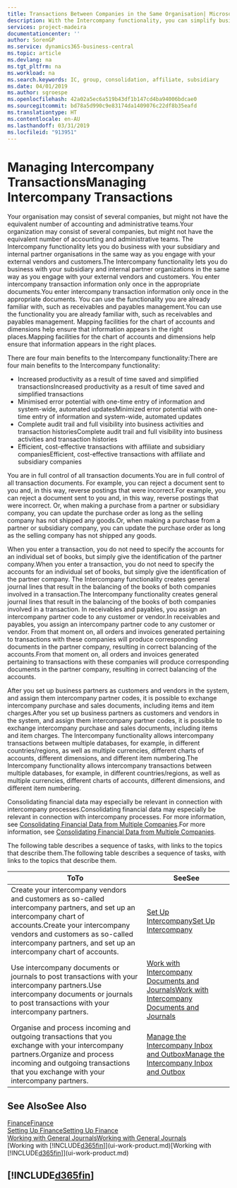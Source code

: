 ```yaml
---
title: Transactions Between Companies in the Same Organisation| Microsoft Docs
description: With the Intercompany functionality, you can simplify business processes and transactions between companies within the same organisation.
services: project-madeira
documentationcenter: ''
author: SorenGP
ms.service: dynamics365-business-central
ms.topic: article
ms.devlang: na
ms.tgt_pltfrm: na
ms.workload: na
ms.search.keywords: IC, group, consolidation, affiliate, subsidiary
ms.date: 04/01/2019
ms.author: sgroespe
ms.openlocfilehash: 42a02a5ec6a519b43df1b147cd4ba94006bdcae0
ms.sourcegitcommit: bd78a5d990c9e83174da1409076c22df8b35eafd
ms.translationtype: HT
ms.contentlocale: en-AU
ms.lasthandoff: 03/31/2019
ms.locfileid: "913951"
---
```

# <a name="managing-intercompany-transactions"></a><span data-ttu-id="9dee3-103">Managing Intercompany Transactions</span><span class="sxs-lookup"><span data-stu-id="9dee3-103">Managing Intercompany Transactions</span></span>
<span data-ttu-id="9dee3-104">Your organisation may consist of several companies, but might not have the equivalent number of accounting and administrative teams.</span><span class="sxs-lookup"><span data-stu-id="9dee3-104">Your organization may consist of several companies, but might not have the equivalent number of accounting and administrative teams.</span></span> <span data-ttu-id="9dee3-105">The Intercompany functionality lets you do business with your subsidiary and internal partner organisations in the same way as you engage with your external vendors and customers.</span><span class="sxs-lookup"><span data-stu-id="9dee3-105">The Intercompany functionality lets you do business with your subsidiary and internal partner organizations in the same way as you engage with your external vendors and customers.</span></span> <span data-ttu-id="9dee3-106">You enter intercompany transaction information only once in the appropriate documents.</span><span class="sxs-lookup"><span data-stu-id="9dee3-106">You enter intercompany transaction information only once in the appropriate documents.</span></span> <span data-ttu-id="9dee3-107">You can use the functionality you are already familiar with, such as receivables and payables management.</span><span class="sxs-lookup"><span data-stu-id="9dee3-107">You can use the functionality you are already familiar with, such as receivables and payables management.</span></span> <span data-ttu-id="9dee3-108">Mapping facilities for the chart of accounts and dimensions help ensure that information appears in the right places.</span><span class="sxs-lookup"><span data-stu-id="9dee3-108">Mapping facilities for the chart of accounts and dimensions help ensure that information appears in the right places.</span></span>  

<span data-ttu-id="9dee3-109">There are four main benefits to the Intercompany functionality:</span><span class="sxs-lookup"><span data-stu-id="9dee3-109">There are four main benefits to the Intercompany functionality:</span></span>  

- <span data-ttu-id="9dee3-110">Increased productivity as a result of time saved and simplified transactions</span><span class="sxs-lookup"><span data-stu-id="9dee3-110">Increased productivity as a result of time saved and simplified transactions</span></span>  
- <span data-ttu-id="9dee3-111">Minimised error potential with one-time entry of information and system-wide, automated updates</span><span class="sxs-lookup"><span data-stu-id="9dee3-111">Minimized error potential with one-time entry of information and system-wide, automated updates</span></span>  
- <span data-ttu-id="9dee3-112">Complete audit trail and full visibility into business activities and transaction histories</span><span class="sxs-lookup"><span data-stu-id="9dee3-112">Complete audit trail and full visibility into business activities and transaction histories</span></span>  
- <span data-ttu-id="9dee3-113">Efficient, cost-effective transactions with affiliate and subsidiary companies</span><span class="sxs-lookup"><span data-stu-id="9dee3-113">Efficient, cost-effective transactions with affiliate and subsidiary companies</span></span>  

<span data-ttu-id="9dee3-114">You are in full control of all transaction documents.</span><span class="sxs-lookup"><span data-stu-id="9dee3-114">You are in full control of all transaction documents.</span></span> <span data-ttu-id="9dee3-115">For example, you can reject a document sent to you and, in this way, reverse postings that were incorrect.</span><span class="sxs-lookup"><span data-stu-id="9dee3-115">For example, you can reject a document sent to you and, in this way, reverse postings that were incorrect.</span></span> <span data-ttu-id="9dee3-116">Or, when making a purchase from a partner or subsidiary company, you can update the purchase order as long as the selling company has not shipped any goods.</span><span class="sxs-lookup"><span data-stu-id="9dee3-116">Or, when making a purchase from a partner or subsidiary company, you can update the purchase order as long as the selling company has not shipped any goods.</span></span>  

<span data-ttu-id="9dee3-117">When you enter a transaction, you do not need to specify the accounts for an individual set of books, but simply give the identification of the partner company.</span><span class="sxs-lookup"><span data-stu-id="9dee3-117">When you enter a transaction, you do not need to specify the accounts for an individual set of books, but simply give the identification of the partner company.</span></span> <span data-ttu-id="9dee3-118">The Intercompany functionality creates general journal lines that result in the balancing of the books of both companies involved in a transaction.</span><span class="sxs-lookup"><span data-stu-id="9dee3-118">The Intercompany functionality creates general journal lines that result in the balancing of the books of both companies involved in a transaction.</span></span> <span data-ttu-id="9dee3-119">In receivables and payables, you assign an intercompany partner code to any customer or vendor.</span><span class="sxs-lookup"><span data-stu-id="9dee3-119">In receivables and payables, you assign an intercompany partner code to any customer or vendor.</span></span> <span data-ttu-id="9dee3-120">From that moment on, all orders and invoices generated pertaining to transactions with these companies will produce corresponding documents in the partner company, resulting in correct balancing of the accounts.</span><span class="sxs-lookup"><span data-stu-id="9dee3-120">From that moment on, all orders and invoices generated pertaining to transactions with these companies will produce corresponding documents in the partner company, resulting in correct balancing of the accounts.</span></span>  

 <span data-ttu-id="9dee3-121">After you set up business partners as customers and vendors in the system, and assign them intercompany partner codes, it is possible to exchange intercompany purchase and sales documents, including items and item charges.</span><span class="sxs-lookup"><span data-stu-id="9dee3-121">After you set up business partners as customers and vendors in the system, and assign them intercompany partner codes, it is possible to exchange intercompany purchase and sales documents, including items and item charges.</span></span> <span data-ttu-id="9dee3-122">The Intercompany functionality allows intercompany transactions between multiple databases, for example, in different countries/regions, as well as multiple currencies, different charts of accounts, different dimensions, and different item numbering.</span><span class="sxs-lookup"><span data-stu-id="9dee3-122">The Intercompany functionality allows intercompany transactions between multiple databases, for example, in different countries/regions, as well as multiple currencies, different charts of accounts, different dimensions, and different item numbering.</span></span>  

<span data-ttu-id="9dee3-123">Consolidating financial data may especially be relevant in connection with intercompany processes.</span><span class="sxs-lookup"><span data-stu-id="9dee3-123">Consolidating financial data may especially be relevant in connection with intercompany processes.</span></span> <span data-ttu-id="9dee3-124">For more information, see [Consolidating Financial Data from Multiple Companies](finance-consolidated-company-reporting.md).</span><span class="sxs-lookup"><span data-stu-id="9dee3-124">For more information, see [Consolidating Financial Data from Multiple Companies](finance-consolidated-company-reporting.md).</span></span>

<span data-ttu-id="9dee3-125">The following table describes a sequence of tasks, with links to the topics that describe them.</span><span class="sxs-lookup"><span data-stu-id="9dee3-125">The following table describes a sequence of tasks, with links to the topics that describe them.</span></span>

 |<span data-ttu-id="9dee3-126">To</span><span class="sxs-lookup"><span data-stu-id="9dee3-126">To</span></span> |<span data-ttu-id="9dee3-127">See</span><span class="sxs-lookup"><span data-stu-id="9dee3-127">See</span></span>|
 |---|---|
 |<span data-ttu-id="9dee3-128">Create your intercompany vendors and customers as so-called intercompany partners, and set up an intercompany chart of accounts.</span><span class="sxs-lookup"><span data-stu-id="9dee3-128">Create your intercompany vendors and customers as so-called intercompany partners, and set up an intercompany chart of accounts.</span></span>|[<span data-ttu-id="9dee3-129">Set Up Intercompany</span><span class="sxs-lookup"><span data-stu-id="9dee3-129">Set Up Intercompany</span></span>](intercompany-how-setup.md)|
 |<span data-ttu-id="9dee3-130">Use intercompany documents or journals to post transactions with your intercompany partners.</span><span class="sxs-lookup"><span data-stu-id="9dee3-130">Use intercompany documents or journals to post transactions with your intercompany partners.</span></span>|[<span data-ttu-id="9dee3-131">Work with Intercompany Documents and Journals</span><span class="sxs-lookup"><span data-stu-id="9dee3-131">Work with Intercompany Documents and Journals</span></span>](intercompany-how-work-documents-journals.md)|
 |<span data-ttu-id="9dee3-132">Organise and process incoming and outgoing transactions that you exchange with your intercompany partners.</span><span class="sxs-lookup"><span data-stu-id="9dee3-132">Organize and process incoming and outgoing transactions that you exchange with your intercompany partners.</span></span>|[<span data-ttu-id="9dee3-133">Manage the Intercompany Inbox and Outbox</span><span class="sxs-lookup"><span data-stu-id="9dee3-133">Manage the Intercompany Inbox and Outbox</span></span>](intercompany-how-manage-intercompany-inbox.md)|

## <a name="see-also"></a><span data-ttu-id="9dee3-134">See Also</span><span class="sxs-lookup"><span data-stu-id="9dee3-134">See Also</span></span>
[<span data-ttu-id="9dee3-135">Finance</span><span class="sxs-lookup"><span data-stu-id="9dee3-135">Finance</span></span>](finance.md)  
[<span data-ttu-id="9dee3-136">Setting Up Finance</span><span class="sxs-lookup"><span data-stu-id="9dee3-136">Setting Up Finance</span></span>](finance-setup-finance.md)  
[<span data-ttu-id="9dee3-137">Working with General Journals</span><span class="sxs-lookup"><span data-stu-id="9dee3-137">Working with General Journals</span></span>](ui-work-general-journals.md)  
<span data-ttu-id="9dee3-138">[Working with [!INCLUDE[d365fin](includes/d365fin_md.md)]](ui-work-product.md)</span><span class="sxs-lookup"><span data-stu-id="9dee3-138">[Working with [!INCLUDE[d365fin](includes/d365fin_md.md)]](ui-work-product.md)</span></span>

## [!INCLUDE[d365fin](includes/free_trial_md.md)]  
